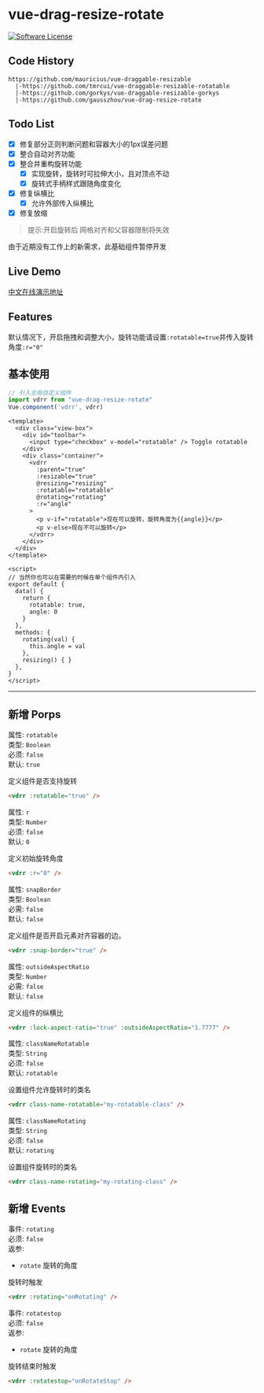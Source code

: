 # vue-drag-resize-rotate
 
[![Software License](https://img.shields.io/badge/license-MIT-brightgreen.svg?style=flat-square)](LICENSE)


## Code History

```
https://github.com/mauricius/vue-draggable-resizable
  |-https://github.com/tmrcui/vue-draggable-resizable-rotatable 
  |-https://github.com/gorkys/vue-draggable-resizable-gorkys
  |-https://github.com/gausszhou/vue-drag-resize-rotate
```

## Todo List
 
- [x] 修复部分正则判断问题和容器大小的1px误差问题
- [x] 整合自动对齐功能
- [x] 整合并重构旋转功能
  - [x] 实现旋转，旋转时可拉伸大小，且对顶点不动
  - [x] 旋转式手柄样式跟随角度变化
- [x] 修复纵横比
  - [x] 允许外部传入纵横比
- [x] 修复放缩 

> 提示:开启旋转后 网格对齐和父容器限制将失效

由于近期没有工作上的新需求，此基础组件暂停开发

## Live Demo

[中文在线演示地址](https://gausszhou.github.io/vue-drag-resize-rotate)


## Features

 默认情况下，开启拖拽和调整大小，旋转功能请设置`:rotatable=true`并传入旋转角度`:r="0"`

## 基本使用

```js
// 引入全局自定义组件
import vdrr from "vue-drag-resize-rotate"
Vue.component('vdrr', vdrr) 
```

```vue
<template>
  <div class="view-box">
    <div id="toolbar">
      <input type="checkbox" v-model="rotatable" /> Toggle rotatable
    </div>
    <div class="container">
      <vdrr
        :parent="true"
        :resizable="true"
        @resizing="resizing"
        :rotatable="rotatable"
        @rotating="rotating"
        :r="angle"
      >
        <p v-if="rotatable">现在可以旋转，旋转角度为{{angle}}</p>
        <p v-else>现在不可以旋转</p>
      </vdrr>
    </div>
  </div>
</template>

<script>
// 当然你也可以在需要的时候在单个组件内引入
export default {
  data() {
    return {
      rotatable: true,
      angle: 0
    }
  },
  methods: {
    rotating(val) {
      this.angle = val
    },
    resizing() { }
  },
}
</script>
```

---

## 新增 Porps

属性: `rotatable`   
类型: `Boolean`  
必须: `false`  
默认: `true`  

定义组件是否支持旋转

```html
<vdrr :rotatable="true" />
```

属性: `r`   
类型: `Number`  
必须: `false`  
默认: `0`  

定义初始旋转角度

```html
<vdrr :r="0" />
```

属性: `snapBorder`  
类型: `Boolean`  
必需: `false`  
默认: `false`  

定义组件是否开启元素对齐容器的边。

```html
<vdrr :snap-border="true" />
```

属性: `outsideAspectRatio`  
类型: `Number`  
必需: `false`  
默认: `false`  

定义组件的纵横比

```html
<vdrr :lock-aspect-ratio="true" :outsideAspectRatio="1.7777" />
```
属性: `classNameRotatable`  
类型: `String`  
必须: `false`  
默认: `rotatable`  

设置组件允许旋转时的类名
```html
<vdrr class-name-rotatable="my-rotatable-class" />
```
属性: `classNameRotating`  
类型: `String`  
必须: `false`  
默认: `rotating`  

设置组件旋转时的类名

```html
<vdrr class-name-rotating="my-rotating-class" />
```

## 新增 Events

事件: `rotating`  
必须: `false`  
返参:
* `rotate` 旋转的角度

旋转时触发
```html
<vdrr :rotating="onRotating" />
```

事件: `rotatestop`   
必须: `false`  
返参:
* `rotate` 旋转的角度

旋转结束时触发

```html
<vdrr :rotatestop="onRotateStop" />
```


